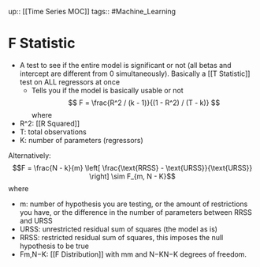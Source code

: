 up:: [[Time Series MOC]]
tags:: #Machine_Learning 
# F Statistic
- A test to see if the entire model is significant or not (all betas and intercept are different from 0 simultaneously). Basically a [[T Statistic]] test on ALL regressors at once
	- Tells you if the model is basically usable or not
$$ F = \frac{R^2 / (k - 1)}{(1 - R^2) / (T - k)} $$
where
- R^2: [[R Squared]]
- T: total observations
- K: number of parameters (regressors)

Alternatively:
$$F = \frac{N - k}{m} \left[ \frac{\text{RRSS} - \text{URSS}}{\text{URSS}} \right] \sim F_{m, N - K}$$
where
- m: number of hypothesis you are testing, or the amount of restrictions you have, or the difference in the number of parameters between RRSS and URSS
- URSS: unrestricted residual sum of squares (the model as is)
- RRSS: restricted residual sum of squares, this imposes the null hypothesis to be true
- Fm,N−K​: [[F Distribution]] with mm and N−KN−K degrees of freedom.